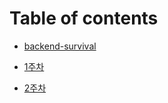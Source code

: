 # Table of contents

- [backend-survival](README.md)

- [1주차](week1/README.md)

- [2주차](week2/README.md)
